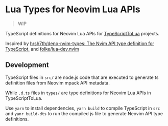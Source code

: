 # Lua Types for Neovim Lua APIs

> WIP

TypeScript definitions for Neovim Lua APIs for
[TypeScriptToLua](https://typescripttolua.github.io/) projects.

Inspired by [hrsh7th/deno-nvim-types: The Nvim API type definition for TypeScript.](https://github.com/hrsh7th/deno-nvim-types)
and [folke/lua-dev.nvim](https://github.com/folke/lua-dev.nvim)

## Development

TypeScript files in `src/` are node.js code that are executed to generate ts definition
files from Neovim mpack API metadata.

While `.d.ts` files in `types/` are type definitions for Neovim Lua APIs in TypeScriptToLua.

Use `yarn` to install dependencies, `yarn build` to compile TypeScript in `src`
and `yanr build-dts` to run the compiled js file to generate Neovim API type definitions.
